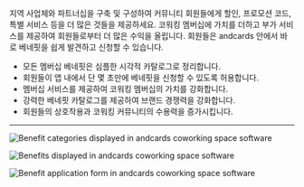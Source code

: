 지역 사업체와 파트너십을 구축 및 구성하여 커뮤니티 회원들에게 할인, 프로모션 코드, 특별 서비스 등을 더 많은 것들을 제공하세요. 코워킹 멤버십에 가치를 더하고 부가 서비스를 제공하여 회원들로부터 더 많은 수익을 올립니다. 회원들은 andcards 안에서 바로 베네핏을 쉽게 발견하고 신청할 수 있습니다.

- 모든 멤버십 베네핏은 심플한 시각적 카탈로그로 정리합니다.
- 회원들이 앱 내에서 단 몇 초만에 베네핏을 신청할 수 있도록 허용합니다.
- 멤버십 서비스를 제공하여 코워킹 멤버십의 가치를 강화합니다.
- 강력한 베네핏 카탈로그를 제공하여 브랜드 경쟁력을 강화합니다.
- 회원들의 상호작용과 코워킹 커뮤니티의 수용력을 증가시킵니다.

---

![Benefit categories displayed in andcards coworking space software](https://d7ccq1i35b0cj.cloudfront.net/andcards-benefits-main-light-en-1920-1200.png)

![Benefits displayed in andcards coworking space software](https://d7ccq1i35b0cj.cloudfront.net/andcards-benefits-list-light-en-1920-1200.png)

![Benefit application form in andcards coworking space software](https://d7ccq1i35b0cj.cloudfront.net/andcards-benefits-apply-light-en-1920-1200.png)
